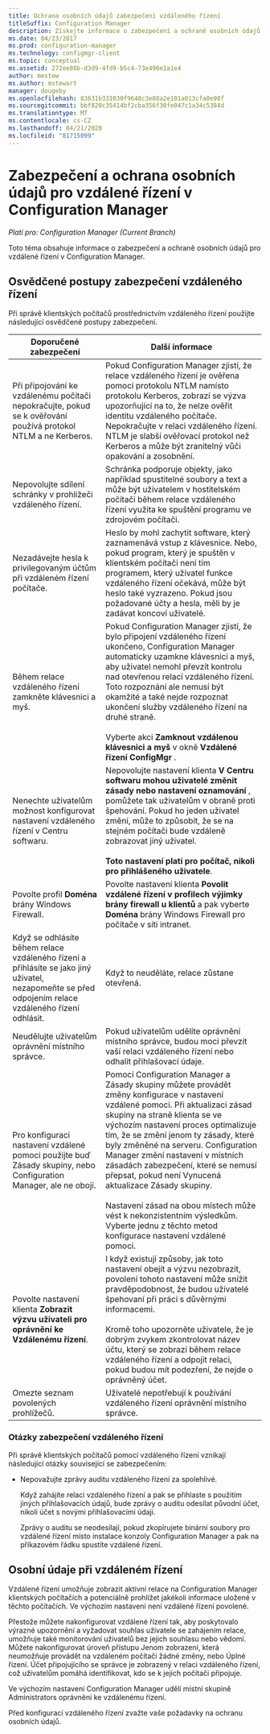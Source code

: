 ```yaml
---
title: Ochrana osobních údajů zabezpečení vzdáleného řízení
titleSuffix: Configuration Manager
description: Získejte informace o zabezpečení a ochraně osobních údajů pro vzdálené řízení v Configuration Manager.
ms.date: 04/23/2017
ms.prod: configuration-manager
ms.technology: configmgr-client
ms.topic: conceptual
ms.assetid: 272ee86b-d3d9-4fd9-b5c4-73e490e1a1e4
author: mestew
ms.author: mstewart
manager: dougeby
ms.openlocfilehash: 83631b331030f9648c3e88a2e101a013cfa0e98f
ms.sourcegitcommit: bbf820c35414bf2cba356f30fe047c1a34c5384d
ms.translationtype: MT
ms.contentlocale: cs-CZ
ms.lasthandoff: 04/21/2020
ms.locfileid: "81715099"
---
```

# <a name="security-and-privacy-for-remote-control-in-configuration-manager"></a>Zabezpečení a ochrana osobních údajů pro vzdálené řízení v Configuration Manager

*Platí pro: Configuration Manager (Current Branch)*

Toto téma obsahuje informace o zabezpečení a ochraně osobních údajů pro vzdálené řízení v Configuration Manager.  

##  <a name="security-best-practices-for-remote-control"></a><a name="BKMK_Security_HardwareInventory"></a> Osvědčené postupy zabezpečení vzdáleného řízení  
 Při správě klientských počítačů prostřednictvím vzdáleného řízení použijte následující osvědčené postupy zabezpečení.  

|Doporučené zabezpečení|Další informace|  
|----------------------------|----------------------|  
|Při připojování ke vzdálenému počítači nepokračujte, pokud se k ověřování používá protokol NTLM a ne Kerberos.|Pokud Configuration Manager zjistí, že relace vzdáleného řízení je ověřena pomocí protokolu NTLM namísto protokolu Kerberos, zobrazí se výzva upozorňující na to, že nelze ověřit identitu vzdáleného počítače. Nepokračujte v relaci vzdáleného řízení. NTLM je slabší ověřovací protokol než Kerberos a může být zranitelný vůči opakování a zosobnění.|  
|Nepovolujte sdílení schránky v prohlížeči vzdáleného řízení.|Schránka podporuje objekty, jako například spustitelné soubory a text a může být uživatelem v hostitelském počítači během relace vzdáleného řízení využita ke spuštění programu ve zdrojovém počítači.|  
|Nezadávejte hesla k privilegovaným účtům při vzdáleném řízení počítače.|Heslo by mohl zachytit software, který zaznamenává vstup z klávesnice. Nebo, pokud program, který je spuštěn v klientském počítači není tím programem, který uživatel funkce vzdáleného řízení očekává, může být heslo také vyzrazeno. Pokud jsou požadované účty a hesla, měli by je zadávat koncoví uživatelé.|  
|Během relace vzdáleného řízení zamkněte klávesnici a myš.|Pokud Configuration Manager zjistí, že bylo připojení vzdáleného řízení ukončeno, Configuration Manager automaticky uzamkne klávesnici a myš, aby uživatel nemohl převzít kontrolu nad otevřenou relací vzdáleného řízení. Toto rozpoznání ale nemusí být okamžité a také nejde rozpoznat ukončení služby vzdáleného řízení na druhé straně.<br /><br /> Vyberte akci **Zamknout vzdálenou klávesnici a myš** v okně **Vzdálené řízení ConfigMgr** .|  
|Nenechte uživatelům možnost konfigurovat nastavení vzdáleného řízení v Centru softwaru.|Nepovolujte nastavení klienta **V Centru softwaru mohou uživatelé změnit zásady nebo nastavení oznamování** , pomůžete tak uživatelům v obraně proti špehování. Pokud ho jeden uživatel změní, může to způsobit, že se na stejném počítači bude vzdáleně zobrazovat jiný uživatel. <br /><br />**Toto nastavení platí pro počítač, nikoli pro přihlášeného uživatele**.|  
|Povolte profil **Doména** brány Windows Firewall.|Povolte nastavení klienta **Povolit vzdálené řízení v profilech výjimky brány firewall u klientů** a pak vyberte **Doména** brány Windows Firewall pro počítače v síti intranet.|  
|Když se odhlásíte během relace vzdáleného řízení a přihlásíte se jako jiný uživatel, nezapomeňte se před odpojením relace vzdáleného řízení odhlásit.|Když to neuděláte, relace zůstane otevřená.|  
|Neudělujte uživatelům oprávnění místního správce.|Pokud uživatelům udělíte oprávnění místního správce, budou moci převzít vaší relaci vzdáleného řízení nebo odhalit přihlašovací údaje.|  
|Pro konfiguraci nastavení vzdálené pomoci použijte buď Zásady skupiny, nebo Configuration Manager, ale ne obojí.|Pomocí Configuration Manager a Zásady skupiny můžete provádět změny konfigurace v nastavení vzdálené pomoci. Při aktualizaci zásad skupiny na straně klienta se ve výchozím nastavení proces optimalizuje tím, že se změní jenom ty zásady, které byly změněné na serveru. Configuration Manager změní nastavení v místních zásadách zabezpečení, které se nemusí přepsat, pokud není Vynucená aktualizace Zásady skupiny.<br /><br /> Nastavení zásad na obou místech může vést k nekonzistentním výsledkům. Vyberte jednu z těchto metod konfigurace nastavení vzdálené pomoci.|  
|Povolte nastavení klienta **Zobrazit výzvu uživateli pro oprávnění ke Vzdálenému řízení**.|I když existují způsoby, jak toto nastavení obejít a výzvu nezobrazit, povolení tohoto nastavení může snížit pravděpodobnost, že budou uživatelé špehovaní při práci s důvěrnými informacemi.<br /><br /> Kromě toho upozorněte uživatele, že je dobrým zvykem zkontrolovat název účtu, který se zobrazí během relace vzdáleného řízení a odpojit relaci, pokud budou mít podezření, že nejde o oprávněný účet.|  
|Omezte seznam povolených prohlížečů.|Uživatelé nepotřebují k používání vzdáleného řízení oprávnění místního správce.|  

### <a name="security-issues-for-remote-control"></a>Otázky zabezpečení vzdáleného řízení  
 Při správě klientských počítačů pomocí vzdáleného řízení vznikají následující otázky související se zabezpečením:  

-   Nepovažujte zprávy auditu vzdáleného řízení za spolehlivé.  

     Když zahájíte relaci vzdáleného řízení a pak se přihlaste s použitím jiných přihlašovacích údajů, bude zprávy o auditu odesílat původní účet, nikoli účet s novými přihlašovacími údaji.  

     Zprávy o auditu se neodesílají, pokud zkopírujete binární soubory pro vzdálené řízení místo instalace konzoly Configuration Manager a pak na příkazovém řádku spustíte vzdálené řízení.  

##  <a name="privacy-information-for-remote-control"></a><a name="BKMK_Privacy_HardwareInventory"></a> Osobní údaje při vzdáleném řízení  
 Vzdálené řízení umožňuje zobrazit aktivní relace na Configuration Manager klientských počítačích a potenciálně prohlížet jakékoli informace uložené v těchto počítačích. Ve výchozím nastavení není vzdálené řízení povolené.  

 Přestože můžete nakonfigurovat vzdálené řízení tak, aby poskytovalo výrazné upozornění a vyžadovat souhlas uživatele se zahájením relace, umožňuje také monitorování uživatelů bez jejich souhlasu nebo vědomí. Můžete nakonfigurovat úroveň přístupu Jenom zobrazení, která neumožňuje provádět na vzdáleném počítači žádné změny, nebo Úplné řízení. Účet připojujícího se správce je zobrazený v relaci vzdáleného řízení, což uživatelům pomáhá identifikovat, kdo se k jejich počítači připojuje.  

 Ve výchozím nastavení Configuration Manager udělí místní skupině Administrators oprávnění ke vzdálenému řízení.  

 Před konfigurací vzdáleného řízení zvažte vaše požadavky na ochranu osobních údajů.  
